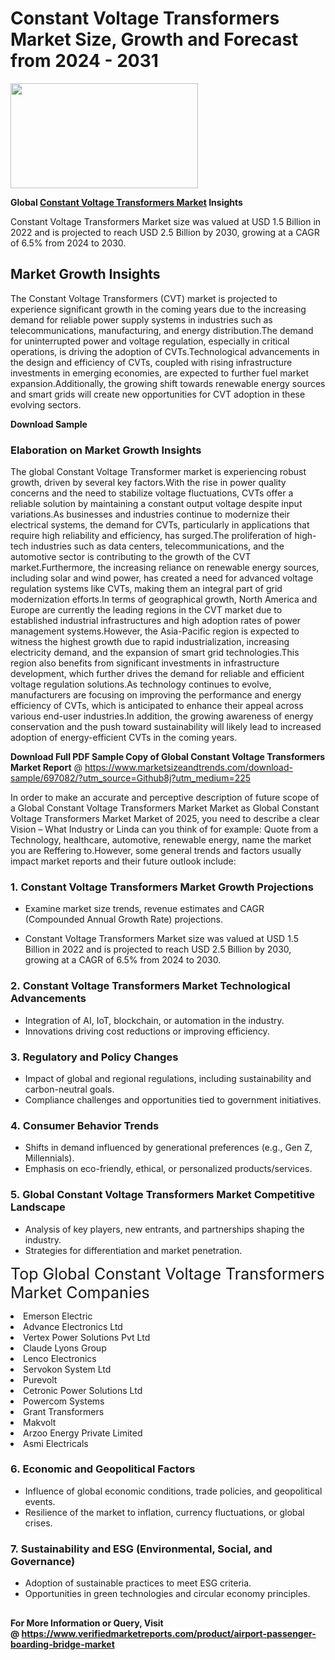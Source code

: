 <H1>Constant Voltage Transformers Market Size, Growth and Forecast from 2024 - 2031</H1><img class="aligncenter size-medium wp-image-584254" src="https://thirdeyenews.in/wp-content/uploads/2024/09/Global-Market-Research-300x168.jpeg" alt="" width="300" height="168" /><p><strong>Global&nbsp;<a href="https://www.marketsizeandtrends.com/download-sample/697082/?utm_source=Github8j?utm_medium=225">Constant Voltage Transformers Market</a> Insights</strong></p><p>Constant Voltage Transformers Market size was valued at USD 1.5 Billion in 2022 and is projected to reach USD 2.5 Billion by 2030, growing at a CAGR of 6.5% from 2024 to 2030.</p><p><h2>Market Growth Insights</h2> <p>The Constant Voltage Transformers (CVT) market is projected to experience significant growth in the coming years due to the increasing demand for reliable power supply systems in industries such as telecommunications, manufacturing, and energy distribution.The demand for uninterrupted power and voltage regulation, especially in critical operations, is driving the adoption of CVTs.Technological advancements in the design and efficiency of CVTs, coupled with rising infrastructure investments in emerging economies, are expected to further fuel market expansion.Additionally, the growing shift towards renewable energy sources and smart grids will create new opportunities for CVT adoption in these evolving sectors.</p> <p><strong>Download Sample</strong></p> <h3>Elaboration on Market Growth Insights</h3> <p>The global Constant Voltage Transformer market is experiencing robust growth, driven by several key factors.With the rise in power quality concerns and the need to stabilize voltage fluctuations, CVTs offer a reliable solution by maintaining a constant output voltage despite input variations.As businesses and industries continue to modernize their electrical systems, the demand for CVTs, particularly in applications that require high reliability and efficiency, has surged.The proliferation of high-tech industries such as data centers, telecommunications, and the automotive sector is contributing to the growth of the CVT market.Furthermore, the increasing reliance on renewable energy sources, including solar and wind power, has created a need for advanced voltage regulation systems like CVTs, making them an integral part of grid modernization efforts.In terms of geographical growth, North America and Europe are currently the leading regions in the CVT market due to established industrial infrastructures and high adoption rates of power management systems.However, the Asia-Pacific region is expected to witness the highest growth due to rapid industrialization, increasing electricity demand, and the expansion of smart grid technologies.This region also benefits from significant investments in infrastructure development, which further drives the demand for reliable and efficient voltage regulation solutions.As technology continues to evolve, manufacturers are focusing on improving the performance and energy efficiency of CVTs, which is anticipated to enhance their appeal across various end-user industries.In addition, the growing awareness of energy conservation and the push toward sustainability will likely lead to increased adoption of energy-efficient CVTs in the coming years.<p><span class=""><strong>Download Full PDF Sample Copy of Global Constant Voltage Transformers Market Report</strong> @ <a href="https://www.marketsizeandtrends.com/download-sample/697082/?utm_source=Github8j?utm_medium=225" target="_blank">https://www.marketsizeandtrends.com/download-sample/697082/?utm_source=Github8j?utm_medium=225</a></span></p><p>In order to make an accurate and perceptive description of future scope of a Global&nbsp;Constant Voltage Transformers Market Market as Global&nbsp;Constant Voltage Transformers Market Market of 2025, you need to describe a clear Vision &ndash; What Industry or Linda can you think of for example: Quote from a Technology, healthcare, automotive, renewable energy, name the market you are Reffering to.However, some general trends and factors usually impact market reports and their future outlook include:</p><h3>1.&nbsp;<strong>Constant Voltage Transformers Market Growth Projections</strong></h3><ul><li>Examine market size trends, revenue estimates and CAGR (Compounded Annual Growth Rate) projections.</li><li><p>Constant Voltage Transformers Market size was valued at USD 1.5 Billion in 2022 and is projected to reach USD 2.5 Billion by 2030, growing at a CAGR of 6.5% from 2024 to 2030.</p></li></ul><h3>2.&nbsp;<strong>Constant Voltage Transformers Market Technological Advancements</strong></h3><ul><li>Integration of AI, IoT, blockchain, or automation in the industry.</li><li>Innovations driving cost reductions or improving efficiency.</li></ul><h3>3.&nbsp;<strong>Regulatory and Policy Changes</strong></h3><ul><li>Impact of global and regional regulations, including sustainability and carbon-neutral goals.</li><li>Compliance challenges and opportunities tied to government initiatives.</li></ul><h3>4.&nbsp;<strong>Consumer Behavior Trends</strong></h3><ul><li>Shifts in demand influenced by generational preferences (e.g., Gen Z, Millennials).</li><li>Emphasis on eco-friendly, ethical, or personalized products/services.</li></ul><h3>5.&nbsp;<strong>Global Constant Voltage Transformers Market Competitive Landscape</strong></h3><ul><li>Analysis of key players, new entrants, and partnerships shaping the industry.</li><li>Strategies for differentiation and market penetration.</li></ul><p data-pm-slice="1 1 []"><span style="color: inherit; font-family: inherit; font-size: 25px;">Top Global Constant Voltage Transformers Market Companies</span></p><div class="" data-test-id=""><p><li>Emerson Electric</li><li> Advance Electronics Ltd</li><li> Vertex Power Solutions Pvt Ltd</li><li> Claude Lyons Group</li><li> Lenco Electronics</li><li> Servokon System Ltd</li><li> Purevolt</li><li> Cetronic Power Solutions Ltd</li><li> Powercom Systems</li><li> Grant Transformers</li><li> Makvolt</li><li> Arzoo Energy Private Limited</li><li> Asmi Electricals</li></p></div><h3>6.&nbsp;<strong>Economic and Geopolitical Factors</strong></h3><ul><li>Influence of global economic conditions, trade policies, and geopolitical events.</li><li>Resilience of the market to inflation, currency fluctuations, or global crises.</li></ul><h3>7.&nbsp;<strong>Sustainability and ESG (Environmental, Social, and Governance)</strong></h3><ul><li>Adoption of sustainable practices to meet ESG criteria.</li><li>Opportunities in green technologies and circular economy principles.</li></ul><h2><strong style="font-size: 14px;">For More Information or Query, Visit @&nbsp;</strong><a style="background-color: #ffffff; font-size: 14px;" href="https://www.marketsizeandtrends.com/report/constant-voltage-transformers-market/" target="_blank">https://www.verifiedmarketreports.com/product/airport-passenger-boarding-bridge-market</a></h2>